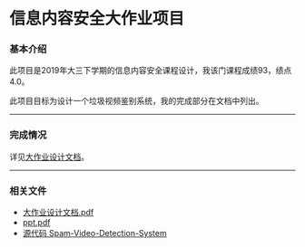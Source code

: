 #  信息内容安全大作业项目

### 基本介绍
此项目是2019年大三下学期的信息内容安全课程设计，我该门课程成绩93，绩点4.0。

此项目目标为设计一个垃圾视频鉴别系统，我的完成部分在文档中列出。



***
### 完成情况

详见[大作业设计文档](./大作业设计文档.pdf)。

***
### 相关文件
- [大作业设计文档.pdf](./大作业设计文档.pdf)
- [ppt.pdf](./ppt.pdf)
- [源代码 Spam-Video-Detection-System](https://github.com/GANGE666/Spam-Video-Detection-System)


